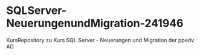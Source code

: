 # SQLServer-NeuerungenundMigration-241946
KursRepository zu Kurs SQL Server - Neuerungen und Migration der ppedv AG
